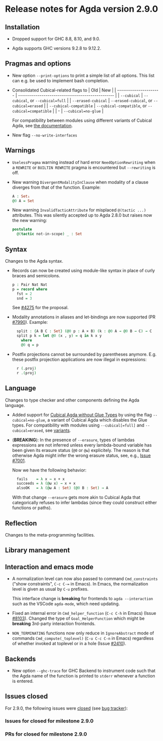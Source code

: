 Release notes for Agda version 2.9.0
====================================

Installation
------------

* Dropped support for GHC 8.8, 8.10, and 9.0.

* Agda supports GHC versions 9.2.8 to 9.12.2.

Pragmas and options
-------------------

* New option `--print-options` to print a simple list of all options.
  This list can e.g. be used to implement bash completion.

* Consolidated Cubical-related flags to
  | Old                    | New                                               |
  | ---------------------- | ------------------------------------------------- |
  | `--cubical`            | `--cubical`, or `--cubical=full`                  |
  | `--erased-cubical`     | `--erased-cubical`, or `--cubical=erased`         |
  | `--cubical-compatible` | `--cubical-compatible`, or `--cubical=compatible` |
  | -                      | `--cubical=no-glue`                               |

  For compatibility between modules using different variants of Cubical Agda, see
  [the documentation](https://agda.readthedocs.io/en/v2.9.0/language/cubical.html#variants).

* New flag `--no-write-interfaces`

Warnings
--------

* `UselessPragma` warning instead of hard error `NeedOptionRewriting` when a
  `REWRITE` or `BUILTIN REWRITE` pragma is encountered but `--rewriting` is off.

* New warning `DivergentModalityInClause` when modality of a clause diverges
  from that of the function.  Example:
  ```agda
  A : Set₁
  @0 A = Set
  ```

* New warning `InvalidTacticAttribute` for misplaced `@(tactic ...)` attributes.
  This was silently accepted up to Agda 2.8.0 but raises now the new warning:
  ```agda
  postulate
    @(tactic not-in-scope) _ : Set
  ```

Syntax
------

Changes to the Agda syntax.

* Records can now be created using module-like syntax in place of curly braces
  and semicolons.

  ```agda
  p : Pair Nat Nat
  p = record where
    fst = 2
    snd = 3
  ```

  See [#4275](https://github.com/agda/agda/issues/4275) for the proposal.

* Modality annotations in aliases and let-bindings are now supported
  (PR [#7990](https://github.com/agda/agda/pull/7990)).
  Example:
  ```agda
    split : {A B C : Set} (@0 p : A × B) (k : @0 A → @0 B → C) → C
    split p k = let @0 (x , y) = q in k x y
      where
      @0 q = p
  ```

* Postfix projections cannot be surrounded by parentheses anymore.
  E.g. these postfix projection applications are now illegal in expressions:
  ```agda
    r (.proj)
    r .(proj)
  ```

Language
--------

Changes to type checker and other components defining the Agda language.

* Added support for [Cubical Agda without Glue Types](https://agda.readthedocs.io/en/v2.9.0/language/cubical.html#cubical-agda-without-glue)
  by using the flag `--cubical=no-glue`,
  a variant of Cubical Agda which disables the Glue types.
  For compatibility with modules using `--cubical[=full]` and `--cubical=erased`, see
  [variants](https://agda.readthedocs.io/en/v2.9.0/language/cubical.html#variants).

* (**BREAKING**): In the presence of `--erasure`, types of lambdas expressions
  are not inferred unless every lambda-bound variable has been given its erasure
  status (`@0` or `@ω`) explicitely.
  The reason is that otherwise Agda might infer the wrong erasure status, see, e.g.,
  [Issue #7001](https://github.com/agda/agda/issues/7001).

  Now we have the following behavior:
  ```agda
    fails    = λ x → x + x
    succeeds = λ (@ω x) → x + x
    alsoOK   = λ (@ω A : Set) (@0 B : Set) → A
  ```
  With that change `--erasure` gets more akin to Cubical Agda that categorically
  refuses to infer lambdas (since they could construct either functions or paths).

Reflection
----------

Changes to the meta-programming facilities.

Library management
------------------


Interaction and emacs mode
--------------------------

* A normalization level can now also passed to command `Cmd_constraints`
  ("show constraints", `C-c C-=` in Emacs).
  In Emacs, the normalization level is given as usual by `C-u` prefixes.

  This interface change is **breaking** for frontends to `agda --interaction`
  such as the VSCode `agda-mode`, which need updating.

* Fixed an internal error in `Cmd_helper_function` (`C-c C-h` in Emacs)
  (Issue [#8103](https://github.com/agda/agda/issue/8103)).
  Changed the type of `Goal_HelperFunction` which might be **breaking**
  3rd-party interaction frontends.

* `NON_TERMINATING` functions now only reduce in `IgnoreAbstract` mode of
  commands `Cmd_compute(_toplevel)` (`C-u C-c C-n` in Emacs)
  regardless of whether invoked at toplevel or in a hole
  (Issue [#2410](https://github.com/agda/agda/issue/2410)).

Backends
--------

* New option `--ghc-trace` for GHC Backend to instrument code
  such that the Agda name of the function is printed to `stderr`
  whenever a function is entered.

Issues closed
-------------

For 2.9.0, the following issues were
[closed](https://github.com/agda/agda/issues?q=is%3Aissue+milestone%3A2.9.0+is%3Aclosed)
(see [bug tracker](https://github.com/agda/agda/issues)):

### Issues for closed for milestone 2.9.0

### PRs for closed for milestone 2.9.0
